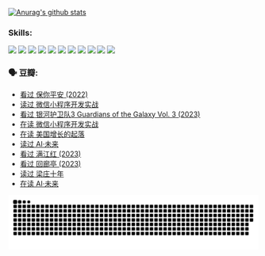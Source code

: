 
[![Anurag's github stats](https://github-readme-stats.vercel.app/api?username=w940853815)](https://github.com/anuraghazra/github-readme-stats)

### Skills:

<code><img height="32" src="https://cdn.jsdelivr.net/npm/simple-icons@v5/icons/python.svg"></code>
<code><img height="32" src="https://cdn.jsdelivr.net/npm/simple-icons@v5/icons/javascript.svg"></code>
<code><img height="32" src="https://cdn.jsdelivr.net/npm/simple-icons@v5/icons/django.svg"></code>
<code><img height="32" src="https://cdn.jsdelivr.net/npm/simple-icons@v5/icons/flask.svg"></code>
<code><img height="32" src="https://cdn.jsdelivr.net/npm/simple-icons@v5/icons/vuetify.svg"></code>
<code><img height="32" src="https://cdn.jsdelivr.net/npm/simple-icons@v5/icons/git.svg"></code>
<code><img height="32" src="https://cdn.jsdelivr.net/npm/simple-icons@v5/icons/docker.svg"></code>
<code><img height="32" src="https://cdn.jsdelivr.net/npm/simple-icons@v5/icons/postgresql.svg"></code>
<code><img height="32" src="https://cdn.jsdelivr.net/npm/simple-icons@v5/icons/elasticsearch.svg"></code>
<code><img height="32" src="https://cdn.jsdelivr.net/npm/simple-icons@v5/icons/macos.svg"></code>
<code><img height="32" src="https://cdn.jsdelivr.net/npm/simple-icons@v5/icons/linux.svg"></code>

### 🗣 豆瓣:

<!-- DOUBAN-ACTIVITIES:START -->
- [看过 保你平安‎ (2022)](https://www.douban.com/people/136069238/status/4239139510/?_i=84671759)
- [读过 微信小程序开发实战](https://www.douban.com/people/136069238/status/4237321528/?_i=84671759)
- [看过 银河护卫队3 Guardians of the Galaxy Vol. 3‎ (2023)](https://www.douban.com/people/136069238/status/4236631849/?_i=84671759)
- [在读 微信小程序开发实战](https://www.douban.com/people/136069238/status/4230177692/?_i=84671759)
- [在读 美国增长的起落](https://www.douban.com/people/136069238/status/4220055912/?_i=84671759)
- [读过 AI·未来](https://www.douban.com/people/136069238/status/4220054171/?_i=84671759)
- [看过 满江红‎ (2023)](https://www.douban.com/people/136069238/status/4219146433/?_i=84671759)
- [看过 回廊亭‎ (2023)](https://www.douban.com/people/136069238/status/4215992758/?_i=84671759)
- [读过 梁庄十年](https://www.douban.com/people/136069238/status/4206664969/?_i=84671759)
- [在读 AI·未来](https://www.douban.com/people/136069238/status/4206653520/?_i=84671759)
<!-- DOUBAN-ACTIVITIES:END -->


![Snake animation](https://raw.githubusercontent.com/w940853815/w940853815/output/github-contribution-grid-snake.svg)

<!--
**w940853815/w940853815** is a ✨ _special_ ✨ repository because its `README.md` (this file) appears on your GitHub profile.

Here are some ideas to get you started:

- 🔭 I’m currently working on ...
- 🌱 I’m currently learning ...
- 👯 I’m looking to collaborate on ...
- 🤔 I’m looking for help with ...
- 💬 Ask me about ...
- 📫 How to reach me: ...
- 😄 Pronouns: ...
- ⚡ Fun fact: ...
-->
